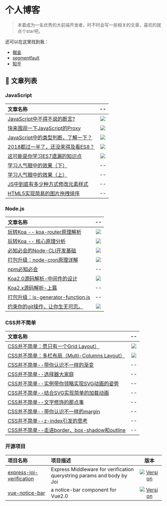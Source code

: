 # 个人博客

> 本着成为一名优秀的大前端开发者，时不时会写一些相关的文章，喜欢的就点个star吧。

  还可以在这里找到我：

  - [掘金](https://juejin.im/user/57c5ae26c4c9710061a1defc)
  - [segmentfault](https://segmentfault.com/u/daiqingyun)
  - [知乎](https://www.zhihu.com/people/dai-qing-yun-58/activities)

## 🎉 文章列表

### JavaScript

| 文章名称  | -- |
| :------------------------------------------------------------------------------- | :---: |
| [JavaScript中不得不说的断言?](https://github.com/15751165579/Blog/issues/17) | [![](https://badge.juejin.im/entry/5b1684676fb9a01e6c0b391d/likes.svg?style=plastic)](https://juejin.im/post/5b1683bee51d4506d73f176b) |
| [快来围观一下JavaScript的Proxy](https://github.com/15751165579/Blog/issues/16)  | [![](https://badge.juejin.im/entry/5b0938166fb9a07ac23b3118/likes.svg?style=plastic)](https://juejin.im/post/5b09234d6fb9a07acf569905) |
| [JavaScript中的类型判断，了解一下？](https://github.com/15751165579/Blog/issues/15) | [![](https://badge.juejin.im/entry/5b055559f265da0b7e0ca334/likes.svg?style=plastic)](https://juejin.im/post/5b0554c86fb9a07acb3d3ddc) |
| [2018都过一半了，还没来得及看ES8？](https://github.com/15751165579/Blog/issues/14) | [![](https://badge.juejin.im/entry/5af56e1c6fb9a07aae153cc9/likes.svg?style=plastic)](https://juejin.im/post/5af564cff265da0b7c07552f) |
| [这可能是你学习ES7遗漏的知识点](https://github.com/15751165579/Blog/issues/13) | [![](https://badge.juejin.im/entry/5adc3a336fb9a07aa349d6f2/likes.svg?style=plastic)](https://juejin.im/post/5adc38c0f265da0ba17c179f) |
| [学习人气眼中的效果（下）](https://github.com/15751165579/Blog/issues/10) | -- |
| [学习人气眼中的效果（上）](https://github.com/15751165579/Blog/issues/9) | -- |
| [JS中到底有多少种方式修改元素样式](https://github.com/15751165579/Blog/issues/6) | -- |
| [HTML5实现简易的图片拖拽排序](https://github.com/15751165579/Blog/issues/5) | -- |

### Node.js

| 文章名称 | -- |
| :--------------------------------------------------------------------------- | :---: |
| [玩转Koa -- koa-router原理解析](https://juejin.im/post/5c24c3b9e51d45538150f3ab) | [![](https://badge.juejin.im/entry/5c24d27e518825644e6244d1/likes.svg?style=plastic)](https://juejin.im/post/5c24c3b9e51d45538150f3ab) |
| [玩转Koa -- 核心原理分析](https://juejin.im/post/5c1631eff265da615f772b59) | [![](https://badge.juejin.im/entry/5c1641e66fb9a049eb3bd461/likes.svg?style=flat)](https://juejin.im/post/5c1631eff265da615f772b59) |
| [必知必会的Node-CLI开发基础](https://github.com/15751165579/Blog/issues/26) | [![](https://badge.juejin.im/entry/5bc49aba6fb9a05d035c0591/likes.svg?style=plastic)](https://juejin.im/post/5bc496196fb9a05d0f170694) |
| [打包升级：node-cron原理详解](https://github.com/15751165579/Blog/issues/25) | [![](https://badge.juejin.im/entry/5bbe329c5188255c36333ff9/likes.svg?style=plastic)](https://juejin.im/post/5bbe213e5188255c4834d440) |
| [npm必知必会](https://github.com/15751165579/Blog/issues/22) | -- |
| [Koa2.0源码解析-中间件的设计](https://github.com/15751165579/Blog/issues/21) | [![](https://badge.juejin.im/entry/5b4f70ed5188251af121e2bb/likes.svg?style=plastic)](https://juejin.im/post/5b48d35f5188251aae328dd2) |
| [Koa2.x源码解析-上篇](https://github.com/15751165579/Blog/issues/20) | -- |
| [打包升级：is-generator-function.js](https://github.com/15751165579/Blog/issues/19) | -- |
| [约束你的git操作，让你生无可恋。](https://github.com/15751165579/Blog/issues/18) | [![](https://badge.juejin.im/entry/5b44ed06f265da0f65236eec/likes.svg?style=plastic)](https://juejin.im/post/5b44d0cc5188251aa0162abe) |

### CSS并不简单

| 文章名称 | -- |
| :--------------------------------------------------------------------------- | :---: |
| [CSS并不简单：愿只有一个Grid Layout）](https://juejin.im/post/5bafb20f518825573058337d) | [![](https://badge.juejin.im/entry/5bafb2b6e51d450e7a250223/likes.svg?style=plastic)](https://juejin.im/post/5bafb20f518825573058337d) |
| [CSS并不简单：多栏布局（Multi-Columns Layout）](https://github.com/15751165579/Blog/issues/23) | [![](https://badge.juejin.im/entry/5ba272b0e51d450e79036a4d/likes.svg?style=plastic)](https://juejin.im/post/5af2b9926fb9a07aa34a3fbd) |
| [CSS并不简单--带你认识不一样的渐变](https://github.com/15751165579/Blog/issues/12) | -- |
| [CSS并不简单--选择器大家庭](https://github.com/15751165579/Blog/issues/11) | -- |
| [CSS并不简单--实例带你领略实现SVG动画的姿势](https://github.com/15751165579/Blog/issues/8) | -- |
| [CSS并不简单--结合SVG实现简单的加载动画](https://github.com/15751165579/Blog/issues/7) | -- |
| [CSS并不简单--文字修饰的那点事](https://github.com/15751165579/Blog/issues/4) | -- |
| [CSS并不简单--带你认识不一样的margin](https://github.com/15751165579/Blog/issues/3) | -- |
| [CSS并不简单--z-index引发的思考](https://github.com/15751165579/Blog/issues/2) | -- |
| [CSS并不简单--走进border、box-shadow和outline](https://github.com/15751165579/Blog/issues/1) | -- |


### 开源项目

| 项目名称 | 项目描述 | 版本 |
| :--- | :--------------------------------------------------------------------------- | :---: |
| [express-joi-verification](https://github.com/15751165579/express-joi-verification) | Express Middleware for verification querystring params and body by Joi | <a href="https://www.npmjs.com/package/express-joi-verification"><img src="https://img.shields.io/npm/v/express-joi-verification.svg" alt="Version"></a> |
| [vue-notice-bar](https://github.com/15751165579/vue-notice-bar) | a notice-bar component for Vue2.0 | <a href="https://www.npmjs.com/package/vue-notice-bar"><img src="https://img.shields.io/npm/v/vue-notice-bar.svg" alt="Version"></a> |
